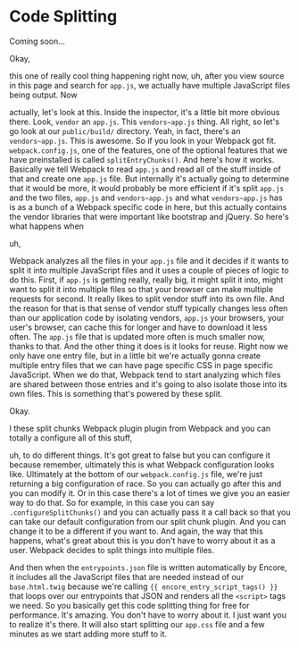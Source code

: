 # Code Splitting

Coming soon...

Okay,

this one of really cool thing happening right now, uh, after you view source in this
page and search for `app.js`, we actually have multiple JavaScript files being
output. Now

actually, let's look at this. Inside the inspector, it's a little bit more obvious
there. Look, `vendor` an `app.js`. This `vendors~app.js` thing. All
right, so let's go look at our `public/build/` directory. Yeah, in fact, there's an
`vendors~app.js`. This is awesome. So if you look in your Webpack got
fit. `webpack.config.js`, one of the features, one of the optional features
that we have preinstalled is called `splitEntryChunks()`. And here's how it works.
Basically we tell Webpack to read `app.js` and read all of the stuff inside of that
and create one `app.js` file. But internally it's actually going to determine that
it would be more, it would probably be more efficient if it's split `app.js` and
the two files, `app.js` and `vendors~app.js` and what `vendors~app.js`
has is as a bunch of a Webpack specific code in here, but this actually
contains the vendor libraries that were important like bootstrap and jQuery. So
here's what happens when

uh,

Webpack analyzes all the files in your `app.js` file and it decides if it wants to
split it into multiple JavaScript files and it uses a couple of pieces of logic to do
this. First, if `app.js` is getting really, really big, it might split it into,
might want to split it into multiple files so that your browser can make multiple
requests for second. It really likes to split vendor stuff into its own file. And the
reason for that is that sense of vendor stuff typically changes less often than our
application code by isolating vendors, `app.js` your browsers, your user's browser,
can cache this for longer and have to download it less often. The `app.js` file
that is updated more often is much smaller now, thanks to that. And the other thing
it does is it looks for reuse. Right now we only have one entry file, but in a little
bit we're actually gonna create multiple entry files that we can have page specific
CSS in page specific JavaScript. When we do that, Webpack tend to start analyzing
which files are shared between those entries and it's going to also isolate those
into its own files. This is something that's powered by these split.

Okay.

I these split chunks Webpack plugin plugin from Webpack and you can totally a
configure all of this stuff,

uh, to do different things. It's got great to false but you can configure it because
remember, ultimately this is what Webpack configuration looks like. Ultimately at the
bottom of our `webpack.config.js` file, we're just returning a big configuration of
race. So you can actually go after this and you can modify it. Or in this case
there's a lot of times we give you an easier way to do that. So for example, in this
case you can say `.configureSplitChunks()` and you can actually pass it a call
back so that you can take our default configuration from our split chunk plugin. And
you can change it to be a different if you want to. And again, the way that this
happens, what's great about this is you don't have to worry about it as a user.
Webpack decides to split things into multiple files.

And then when the `entrypoints.json` file is written automatically by Encore, it
includes all the JavaScript files that are needed instead of our `base.html.twig`
because we're calling `{{ encore_entry_script_tags() }}` that loops over
our entrypoints that JSON and renders all the `<script>` tags we need. So you basically
get this code splitting thing for free for performance. It's amazing. You don't have
to worry about it. I just want you to realize it's there. It will also start
splitting our `app.css` file and a few minutes as we start adding more stuff to it.